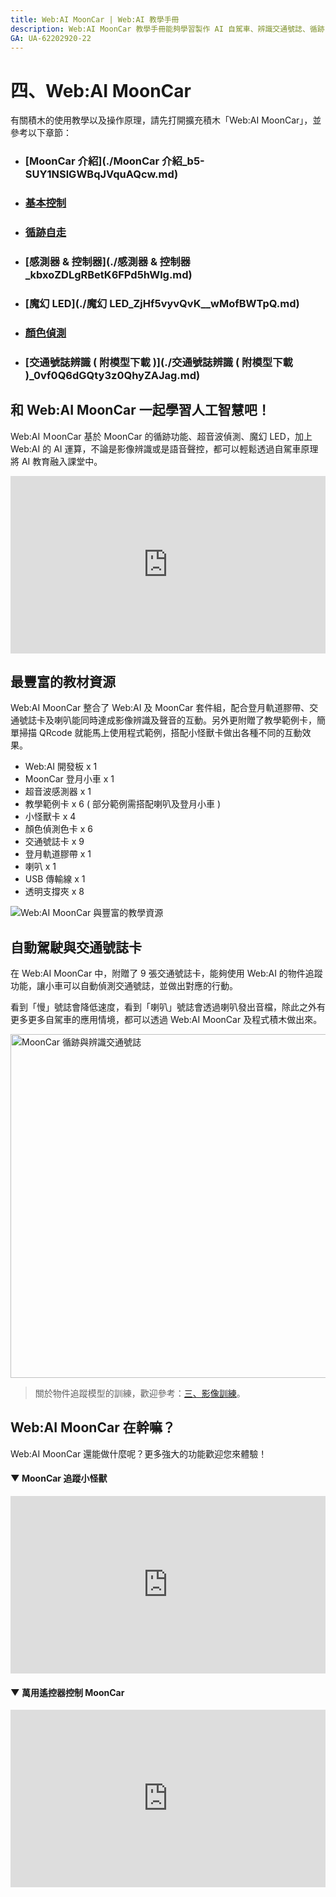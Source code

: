 ```yaml
---
title: Web:AI MoonCar | Web:AI 教學手冊
description: Web:AI MoonCar 教學手冊能夠學習製作 AI 自駕車、辨識交通號誌、循跡自走、超音波避障等等學生喜愛的生活應用。讓您用最簡單的程式積木學會所有 AI 人工智慧原理與課程。
GA: UA-62202920-22 
---
```




# 四、Web:AI MoonCar

有關積木的使用教學以及操作原理，請先打開擴充積木「Web:AI MoonCar」，並參考以下章節：

- ### [MoonCar 介紹](./MoonCar 介紹_b5-SUY1NSlGWBqJVquAQcw.md)

- ### [基本控制](./基本控制_HXKb5kE4RjmoWqZm5nwdlg.md)

- ### [循跡自走](./循跡自走_B8ddF5cFQ46toSIOjBWE8w.md)

- ### [感測器 & 控制器](./感測器 & 控制器_kbxoZDLgRBetK6FPd5hWlg.md)

- ### [魔幻 LED](./魔幻 LED_ZjHf5vyvQvK__wMofBWTpQ.md)

- ### [顏色偵測](./顏色偵測_7iYXASAWSnKncsVJBNpt1g.md)

- ### [交通號誌辨識 ( 附模型下載 )](./交通號誌辨識 ( 附模型下載 )_0vf0Q6dGQty3z0QhyZAJag.md)

## 和 Web:AI MoonCar 一起學習人工智慧吧！

Web:AI ＭoonCar 基於 MoonCar 的循跡功能、超音波偵測、魔幻 LED，加上 Web:AI 的 AI 運算，不論是影像辨識或是語音聲控，都可以輕鬆透過自駕車原理將 AI 教育融入課堂中。

<iframe src="https://www.youtube.com/embed/TzF6_NvrO74" allowfullscreen width="100%" style="aspect-ratio:728/410;border:none " ></iframe>

## 最豐富的教材資源

Web:AI MoonCar 整合了 Web:AI 及 MoonCar 套件組，配合登月軌道膠帶、交通號誌卡及喇叭能同時達成影像辨識及聲音的互動。另外更附贈了教學範例卡，簡單掃描 QRcode 就能馬上使用程式範例，搭配小怪獸卡做出各種不同的互動效果。

- Web:AI 開發板 x 1
- MoonCar 登月小車 x 1
- 超音波感測器 x 1
- 教學範例卡 x 6 ( 部分範例需搭配喇叭及登月小車 )
- 小怪獸卡 x 4
- 顏色偵測色卡 x 6
- 交通號誌卡 x 9
- 登月軌道膠帶 x 1
- 喇叭 x 1
- USB 傳輸線 x 1
- 透明支撐夾 x 8

<img src="https://md.webduino.iohttps://i.imgur.com/cQBsI2h.png" alt="Web:AI MoonCar 與豐富的教學資源" width="">

## 自動駕駛與交通號誌卡

在 Web:AI MoonCar 中，附贈了 9 張交通號誌卡，能夠使用 Web:AI 的物件追蹤功能，讓小車可以自動偵測交通號誌，並做出對應的行動。

看到「慢」號誌會降低速度，看到「喇叭」號誌會透過喇叭發出音檔，除此之外有更多更多自駕車的應用情境，都可以透過 Web:AI MoonCar 及程式積木做出來。

<img src="https://md.webduino.io/uploads/upload_359799094bef6b05ee5eccfffaf10160.jpg" alt="MoonCar 循跡與辨識交通號誌" width="550">

> 關於物件追蹤模型的訓練，歡迎參考：[三、影像訓練](./三、影像訓練_4LZCe8DqSP6T0c0KPnbJPQ.md)。

## Web:AI MoonCar 在幹嘛？

Web:AI MoonCar 還能做什麼呢？更多強大的功能歡迎您來體驗！

#### ▼ MoonCar 追蹤小怪獸

<iframe src="https://www.youtube.com/embed/W_MBgvK-KbU" allowfullscreen width="100%" style="aspect-ratio:728/410;border:none " ></iframe>

#### ▼ 萬用遙控器控制 MoonCar

<iframe src="https://www.youtube.com/embed/H423Rw2uWcI" allowfullscreen width="100%" style="aspect-ratio:728/410;border:none " ></iframe>


<!-- Web:AI MoonCar 能夠做到物件追蹤交通號誌、語音控制、循跡自走、LED 燈開關、音效播放等，更多更強大的教學應用情境歡迎您來體驗！ -->
